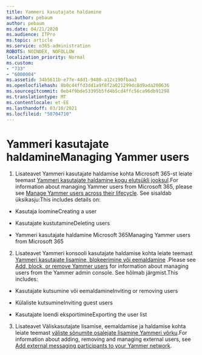 ```yaml
---
title: Yammeri kasutajate haldamine
ms.author: pebaum
author: pebaum
ms.date: 04/21/2020
ms.audience: ITPro
ms.topic: article
ms.service: o365-administration
ROBOTS: NOINDEX, NOFOLLOW
localization_priority: Normal
ms.custom:
- "733"
- "6000004"
ms.assetid: 34b5611b-e77e-4dd1-9480-a12c190fbaa3
ms.openlocfilehash: 8b0c44ffd3dd1a9f8f2a021299dc8d9ada200636
ms.sourcegitcommit: 0eb4f9bde53395b5fd4b5cd4ffc56ca96db91298
ms.translationtype: MT
ms.contentlocale: et-EE
ms.lasthandoff: 03/10/2021
ms.locfileid: "50704710"
---
```

# <a name="managing-yammer-users"></a><span data-ttu-id="55740-102">Yammeri kasutajate haldamine</span><span class="sxs-lookup"><span data-stu-id="55740-102">Managing Yammer users</span></span>

1. <span data-ttu-id="55740-103">Lisateavet Yammeri kasutajate haldamise kohta Microsoft 365-st leiate teemast [Yammeri kasutajate haldamine kogu elutsükli jooksul](https://docs.microsoft.com/yammer/manage-yammer-users/manage-users-across-their-lifecycle).</span><span class="sxs-lookup"><span data-stu-id="55740-103">For information about managing Yammer users from Microsoft 365, please see [Manage Yammer users across their lifecycle](https://docs.microsoft.com/yammer/manage-yammer-users/manage-users-across-their-lifecycle).</span></span> <span data-ttu-id="55740-104">See sisaldab üksikasju:</span><span class="sxs-lookup"><span data-stu-id="55740-104">This includes details on:</span></span>

  - <span data-ttu-id="55740-105">Kasutaja loomine</span><span class="sxs-lookup"><span data-stu-id="55740-105">Creating a user</span></span>

  - <span data-ttu-id="55740-106">Kasutajate kustutamine</span><span class="sxs-lookup"><span data-stu-id="55740-106">Deleting users</span></span>

  - <span data-ttu-id="55740-107">Yammeri kasutajate haldamine Microsoft 365</span><span class="sxs-lookup"><span data-stu-id="55740-107">Managing Yammer users from Microsoft 365</span></span>

2. <span data-ttu-id="55740-108">Lisateavet Yammeri konsooli kasutajate haldamise kohta leiate teemast [Yammeri kasutajate lisamine, blokeerimine või eemaldamine](https://docs.microsoft.com/yammer/manage-yammer-users/add-block-or-remove-users) .</span><span class="sxs-lookup"><span data-stu-id="55740-108">Please see [Add, block, or remove Yammer users](https://docs.microsoft.com/yammer/manage-yammer-users/add-block-or-remove-users) for information about managing users from the Yammer admin console.</span></span> <span data-ttu-id="55740-109">See hõlmab järgmist.</span><span class="sxs-lookup"><span data-stu-id="55740-109">This includes:</span></span>

  - <span data-ttu-id="55740-110">Kasutajate kutsumine või eemaldamine</span><span class="sxs-lookup"><span data-stu-id="55740-110">Inviting or removing users</span></span>

  - <span data-ttu-id="55740-111">Külaliste kutsumine</span><span class="sxs-lookup"><span data-stu-id="55740-111">Inviting guest users</span></span>

  - <span data-ttu-id="55740-112">Kasutajate loendi eksportimine</span><span class="sxs-lookup"><span data-stu-id="55740-112">Exporting the user list</span></span>

3. <span data-ttu-id="55740-113">Lisateavet Väliskasutajate lisamise, eemaldamise ja haldamise kohta leiate teemast [väliste sõnumite osalejate lisamine Yammeri võrku](https://docs.microsoft.com/yammer/work-with-external-users/add-external-participants).</span><span class="sxs-lookup"><span data-stu-id="55740-113">For information about adding, removing and managing external users, see [Add external messaging participants to your Yammer network](https://docs.microsoft.com/yammer/work-with-external-users/add-external-participants).</span></span>
